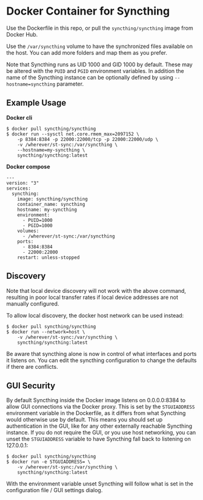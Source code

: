 # Docker Container for Syncthing

Use the Dockerfile in this repo, or pull the `syncthing/syncthing` image
from Docker Hub.

Use the `/var/syncthing` volume to have the synchronized files available on the
host. You can add more folders and map them as you prefer.

Note that Syncthing runs as UID 1000 and GID 1000 by default. These may be
altered with the ``PUID`` and ``PGID`` environment variables. In addition
the name of the Syncthing instance can be optionally defined by using
``--hostname=syncthing`` parameter.

## Example Usage

**Docker cli**
```
$ docker pull syncthing/syncthing
$ docker run --sysctl net.core.rmem_max=2097152 \
    -p 8384:8384 -p 22000:22000/tcp -p 22000:22000/udp \
    -v /wherever/st-sync:/var/syncthing \
    --hostname=my-syncthing \
    syncthing/syncthing:latest
```

**Docker compose**
```
---
version: "3"
services:
  syncthing:
    image: syncthing/syncthing
    container_name: syncthing
    hostname: my-syncthing
    environment:
      - PUID=1000
      - PGID=1000
    volumes:
      - /wherever/st-sync:/var/syncthing
    ports:
      - 8384:8384
      - 22000:22000
    restart: unless-stopped
```

## Discovery

Note that local device discovery will not work with the above command,
resulting in poor local transfer rates if local device addresses are not
manually configured.

To allow local discovery, the docker host network can be used instead:

```
$ docker pull syncthing/syncthing
$ docker run --network=host \
    -v /wherever/st-sync:/var/syncthing \
    syncthing/syncthing:latest
```

Be aware that syncthing alone is now in control of what interfaces and ports it
listens on. You can edit the syncthing configuration to change the defaults if
there are conflicts.

## GUI Security

By default Syncthing inside the Docker image listens on 0.0.0.0:8384 to
allow GUI connections via the Docker proxy. This is set by the
`STGUIADDRESS` environment variable in the Dockerfile, as it differs from
what Syncthing would otherwise use by default. This means you should set up
authentication in the GUI, like for any other externally reachable Syncthing
instance. If you do not require the GUI, or you use host networking, you can
unset the `STGUIADDRESS` variable to have Syncthing fall back to listening
on 127.0.0.1:

```
$ docker pull syncthing/syncthing
$ docker run -e STGUIADDRESS= \
    -v /wherever/st-sync:/var/syncthing \
    syncthing/syncthing:latest
```

With the environment variable unset Syncthing will follow what is set in the
configuration file / GUI settings dialog.
